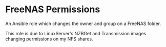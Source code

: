 # FreeNAS Permissions

An Ansible role which changes the owner and group on a FreeNAS folder.

This role is due to LinuxServer's NZBGet and Transmission images changing permissions on my NFS shares.
